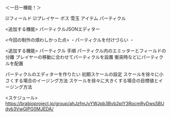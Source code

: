＜一日一機能！＞

☑フィールド
☑プレイヤー
ボス
雪玉
アイテム
パーティクル

<追加する機能>
パーティクルJSONエディター



<今回の制作の煩わしかった点>
・パーティクルを付けづらい
・

<追加する機能>
パーティクル
手順
パーティクル内のエミッターとフィールドの分離
プレイヤーの移動に合わせてパーティクルを設置
衝突時などにパーティクルを配置

パーティクルのエディターを作りたい
初期スケールの設定
スケールを徐々に小さくする場合のイージング方法
スケールを徐々に大きくする場合の目標値とイージング方法

<スケジュール>
https://brabioproject.jp/group/ahJzfmJyYWJpb3Byb2plY3RocmRyDwsSBUdyb3VwGIPG0MJEDA/